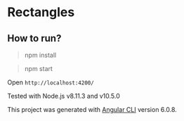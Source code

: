 # Rectangles

## How to run?
> npm install

> npm start

Open `http://localhost:4200/`

Tested with Node.js v8.11.3 and v10.5.0

This project was generated with [Angular CLI](https://github.com/angular/angular-cli) version 6.0.8.
